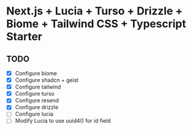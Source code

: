 # Next.js + Lucia + Turso + Drizzle + Biome + Tailwind CSS + Typescript Starter

## TODO

- [x] Configure biome
- [x] Configure shadcn + geist
- [x] Configure tailwind
- [x] Configure turso
- [x] Configure resend
- [x] Configure drizzle
- [ ] Configure lucia
- [ ] Modify Lucia to use uuid4() for id field
